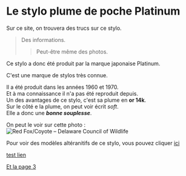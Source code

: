 # Le stylo plume de poche Platinum

Sur ce site, on trouvera des trucs sur ce stylo.

> Des informations.
>> Peut-être même des photos.

Ce stylo a donc été produit par la marque japonaise Platinum.

C'est une marque de stylos très connue.

Il a été produit dans les années 1960 et 1970.  
Et à ma connaissance il n'a pas été reproduit depuis.  
Un des avantages de ce stylo, c'est sa plume en **or 14k**.  
Sur le côté e la plume, on peut voir écrit *soft*.  
Elle a donc une ***bonne souplesse***.

On peut le voir sur cette photo : 
<img src="https://encrypted-tbn2.gstatic.com/images?q=tbn:ANd9GcTj-5yUuepAKXdNxmCe-peJpyJtm0zpLqie93S1TiOIV2dyMw5Ji0KFLqF7FkCI8ijK7u3xm3cIzOJfxf4ttIW31iZzBc-MdxHC0-rppcI" alt="Red Fox/Coyote – Delaware Council of Wildlife"/>


Pour voir des modèles altéranitifs de ce stylo, vous pouvez cliquer [ici](Page2.md)


[test lien](https://ent.univ-brest.fr/web/expanded)

[Et la page 3](Page3.md)

